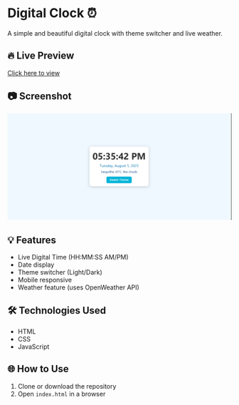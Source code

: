# Digital Clock ⏰

A simple and beautiful digital clock with theme switcher and live weather.

## 🔥 Live Preview
[Click here to view](https://emanqamar17.github.io/digital-clock)

## 📷 Screenshot
![Digital Clock Screenshot](screenshot.png)

## 💡 Features
- Live Digital Time (HH:MM:SS AM/PM)
- Date display
- Theme switcher (Light/Dark)
- Mobile responsive
- Weather feature (uses OpenWeather API)

## 🛠 Technologies Used
- HTML
- CSS
- JavaScript

## 🌐 How to Use
1. Clone or download the repository
2. Open `index.html` in a browser
